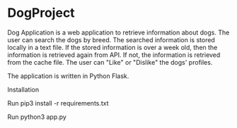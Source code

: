 # DogProject

Dog Application is a web application to retrieve information about dogs. 
The user can search the dogs by breed. The searched information is stored locally in a text file. If the stored information is over a week old, then the information is retrieved again from API. If not, the information is retrieved from the cache file.
The user can "Like" or "Dislike" the dogs' profiles.

The application is written in Python Flask.


Installation

Run pip3 install -r requirements.txt

Run python3 app.py
